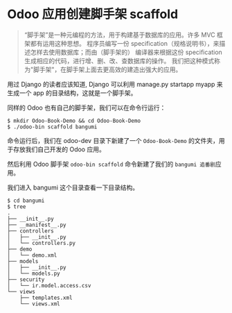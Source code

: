 # Odoo 应用创建脚手架 scaffold

> “脚手架”是一种元编程的方法，用于构建基于数据库的应用。许多 MVC 框架都有运用这种思想。
> 程序员编写一份 specification（规格说明书），来描述怎样去使用数据库；而由（脚手架的）
> 编译器来根据这份 specification 生成相应的代码，进行增、删、改、查数据库的操作。
> 我们把这种模式称为"脚手架"，在脚手架上面去更高效的建造出强大的应用。

用过 Django 的读者应该知道, Django 可以利用 manage.py startapp myapp 来生成一个 app 的目录结构，这就是一个脚手架。  

同样的 Odoo 也有自己的脚手架，我们可以在命令行运行：

```shell
$ mkdir Odoo-Book-Demo && cd Odoo-Book-Demo
$ ./odoo-bin scaffold bangumi
```

命令运行后，我们在 odoo-dev 目录下新建了一个 `Odoo-Book-Demo` 的文件夹，用于存放我们自己开发的 Odoo 应用。  

然后利用 Odoo 脚手架 `odoo-bin scaffold` 命令新建了我们的 `bangumi 追番剧`应用。  

我们进入 bangumi 这个目录查看一下目录结构。  

```shell
$ cd bangumi
$ tree
.
├── __init__.py
├── __manifest__.py
├── controllers
│   ├── __init__.py
│   └── controllers.py
├── demo
│   └── demo.xml
├── models
│   ├── __init__.py
│   └── models.py
├── security
│   └── ir.model.access.csv
└── views
    ├── templates.xml
    └── views.xml
```

